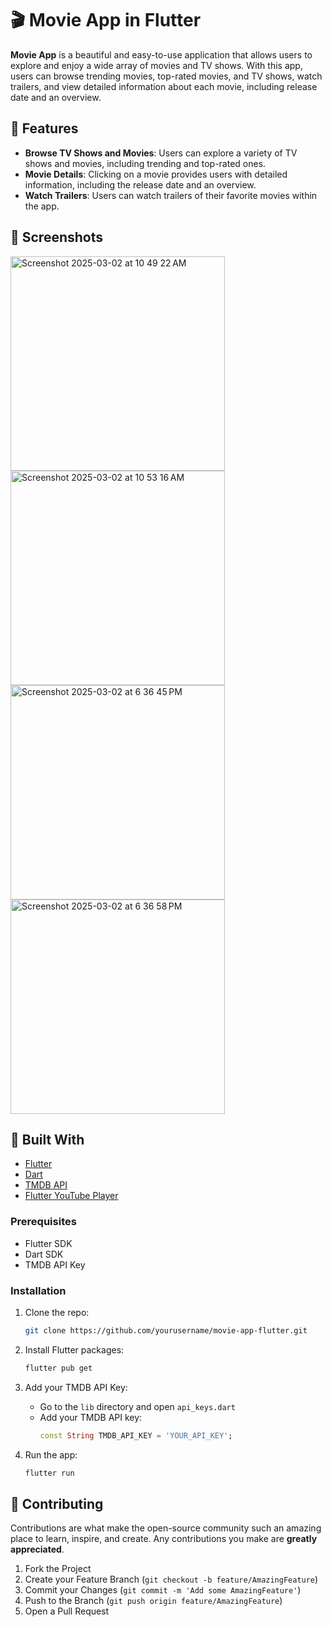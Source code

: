 
# 🎬 Movie App in Flutter

**Movie App** is a beautiful and easy-to-use application that allows users to explore and enjoy a wide array of movies and TV shows. With this app, users can browse trending movies, top-rated movies, and TV shows, watch trailers, and view detailed information about each movie, including release date and an overview.

## 🚀 Features

- **Browse TV Shows and Movies**: Users can explore a variety of TV shows and movies, including trending and top-rated ones.
- **Movie Details**: Clicking on a movie provides users with detailed information, including the release date and an overview.
- **Watch Trailers**: Users can watch trailers of their favorite movies within the app.

## 📸 Screenshots
<img width="343" alt="Screenshot 2025-03-02 at 10 49 22 AM" src="https://github.com/user-attachments/assets/92bd556e-5584-463a-a108-d09fe3083379" />

<img width="343" alt="Screenshot 2025-03-02 at 10 53 16 AM" src="https://github.com/user-attachments/assets/9c96e084-655e-47db-ac02-d09322ee1e04" />


<img width="343" alt="Screenshot 2025-03-02 at 6 36 45 PM" src="https://github.com/user-attachments/assets/c5448329-05e3-4b0e-9fe5-17fdcee37320" />


<img width="343" alt="Screenshot 2025-03-02 at 6 36 58 PM" src="https://github.com/user-attachments/assets/85e10da9-a46a-4f9b-a0a3-9f90b0b333cb" />

## 🔧 Built With

- [Flutter](https://flutter.dev/)
- [Dart](https://dart.dev/)
- [TMDB API](https://www.themoviedb.org/documentation/api)
- [Flutter YouTube Player](https://pub.dev/packages/youtube_player_flutter)


### Prerequisites

- Flutter SDK
- Dart SDK
- TMDB API Key

### Installation

1. Clone the repo:
    ```sh
    git clone https://github.com/yourusername/movie-app-flutter.git
    ```
2. Install Flutter packages:
    ```sh
    flutter pub get
    ```
3. Add your TMDB API Key:
    - Go to the `lib` directory and open `api_keys.dart`
    - Add your TMDB API key:
        ```dart
        const String TMDB_API_KEY = 'YOUR_API_KEY';
        ```

4. Run the app:
    ```sh
    flutter run
    ```

## 🤝 Contributing

Contributions are what make the open-source community such an amazing place to learn, inspire, and create. Any contributions you make are **greatly appreciated**.

1. Fork the Project
2. Create your Feature Branch (`git checkout -b feature/AmazingFeature`)
3. Commit your Changes (`git commit -m 'Add some AmazingFeature'`)
4. Push to the Branch (`git push origin feature/AmazingFeature`)
5. Open a Pull Request



